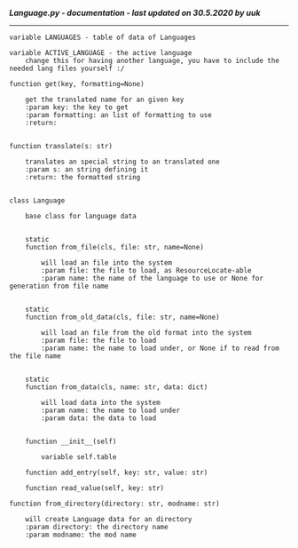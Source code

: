 ***Language.py - documentation - last updated on 30.5.2020 by uuk***
___

    variable LANGUAGES - table of data of Languages

    variable ACTIVE_LANGUAGE - the active language
        change this for having another language, you have to include the needed lang files yourself :/

    function get(key, formatting=None)
        
        get the translated name for an given key
        :param key: the key to get
        :param formatting: an list of formatting to use
        :return:


    function translate(s: str)
        
        translates an special string to an translated one
        :param s: an string defining it
        :return: the formatted string


    class Language
        
        base class for language data


        static
        function from_file(cls, file: str, name=None)
            
            will load an file into the system
            :param file: the file to load, as ResourceLocate-able
            :param name: the name of the language to use or None for generation from file name


        static
        function from_old_data(cls, file: str, name=None)
            
            will load an file from the old format into the system
            :param file: the file to load
            :param name: the name to load under, or None if to read from the file name


        static
        function from_data(cls, name: str, data: dict)
            
            will load data into the system
            :param name: the name to load under
            :param data: the data to load


        function __init__(self)

            variable self.table

        function add_entry(self, key: str, value: str)

        function read_value(self, key: str)

    function from_directory(directory: str, modname: str)
        
        will create Language data for an directory
        :param directory: the directory name
        :param modname: the mod name
